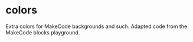 # colors
Extra colors for MakeCode backgrounds and such.
Adapted code from the MakeCode blocks playground.
